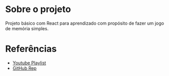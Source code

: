 # Sobre o projeto

Projeto básico com React para aprendizado com propósito de fazer um jogo de memória simples.

# Referências

-   [Youtube Playlist](https://www.youtube.com/watch?v=ZCKohZwGZMw&list=RDCMUCW5YeuERMmlnqo4oq8vwUpg&start_radio=1&rv=ZCKohZwGZMw&t=0)
-   [GitHub Rep](https://github.com/iamshaunjp/React-Firebase/tree/lesson-58)
